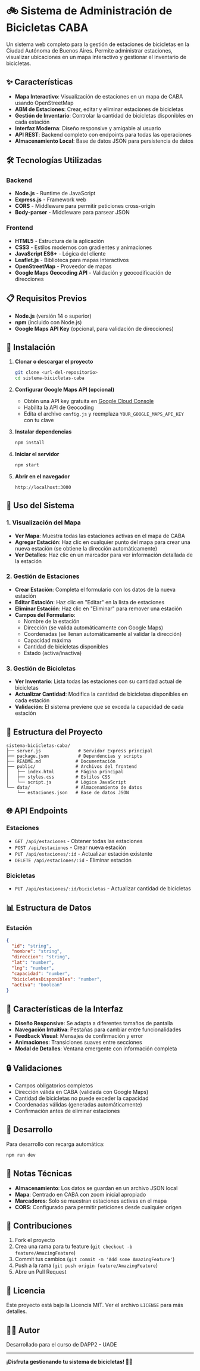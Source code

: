 # 🚲 Sistema de Administración de Bicicletas CABA

Un sistema web completo para la gestión de estaciones de bicicletas en la Ciudad Autónoma de Buenos Aires. Permite administrar estaciones, visualizar ubicaciones en un mapa interactivo y gestionar el inventario de bicicletas.

## ✨ Características

- **Mapa Interactivo**: Visualización de estaciones en un mapa de CABA usando OpenStreetMap
- **ABM de Estaciones**: Crear, editar y eliminar estaciones de bicicletas
- **Gestión de Inventario**: Controlar la cantidad de bicicletas disponibles en cada estación
- **Interfaz Moderna**: Diseño responsive y amigable al usuario
- **API REST**: Backend completo con endpoints para todas las operaciones
- **Almacenamiento Local**: Base de datos JSON para persistencia de datos

## 🛠️ Tecnologías Utilizadas

### Backend
- **Node.js** - Runtime de JavaScript
- **Express.js** - Framework web
- **CORS** - Middleware para permitir peticiones cross-origin
- **Body-parser** - Middleware para parsear JSON

### Frontend
- **HTML5** - Estructura de la aplicación
- **CSS3** - Estilos modernos con gradientes y animaciones
- **JavaScript ES6+** - Lógica del cliente
- **Leaflet.js** - Biblioteca para mapas interactivos
- **OpenStreetMap** - Proveedor de mapas
- **Google Maps Geocoding API** - Validación y geocodificación de direcciones

## 📋 Requisitos Previos

- **Node.js** (versión 14 o superior)
- **npm** (incluido con Node.js)
- **Google Maps API Key** (opcional, para validación de direcciones)

## 🚀 Instalación

1. **Clonar o descargar el proyecto**
   ```bash
   git clone <url-del-repositorio>
   cd sistema-bicicletas-caba
   ```

2. **Configurar Google Maps API (opcional)**
   - Obtén una API key gratuita en [Google Cloud Console](https://console.cloud.google.com/)
   - Habilita la API de Geocoding
   - Edita el archivo `config.js` y reemplaza `YOUR_GOOGLE_MAPS_API_KEY` con tu clave

3. **Instalar dependencias**
   ```bash
   npm install
   ```

4. **Iniciar el servidor**
   ```bash
   npm start
   ```

5. **Abrir en el navegador**
   ```
   http://localhost:3000
   ```

## 📖 Uso del Sistema

### 1. Visualización del Mapa
- **Ver Mapa**: Muestra todas las estaciones activas en el mapa de CABA
- **Agregar Estación**: Haz clic en cualquier punto del mapa para crear una nueva estación (se obtiene la dirección automáticamente)
- **Ver Detalles**: Haz clic en un marcador para ver información detallada de la estación

### 2. Gestión de Estaciones
- **Crear Estación**: Completa el formulario con los datos de la nueva estación
- **Editar Estación**: Haz clic en "Editar" en la lista de estaciones
- **Eliminar Estación**: Haz clic en "Eliminar" para remover una estación
- **Campos del Formulario**:
  - Nombre de la estación
  - Dirección (se valida automáticamente con Google Maps)
  - Coordenadas (se llenan automáticamente al validar la dirección)
  - Capacidad máxima
  - Cantidad de bicicletas disponibles
  - Estado (activa/inactiva)

### 3. Gestión de Bicicletas
- **Ver Inventario**: Lista todas las estaciones con su cantidad actual de bicicletas
- **Actualizar Cantidad**: Modifica la cantidad de bicicletas disponibles en cada estación
- **Validación**: El sistema previene que se exceda la capacidad de cada estación

## 🔧 Estructura del Proyecto

```
sistema-bicicletas-caba/
├── server.js              # Servidor Express principal
├── package.json           # Dependencias y scripts
├── README.md             # Documentación
├── public/               # Archivos del frontend
│   ├── index.html        # Página principal
│   ├── styles.css        # Estilos CSS
│   └── script.js         # Lógica JavaScript
└── data/                 # Almacenamiento de datos
    └── estaciones.json   # Base de datos JSON
```

## 🌐 API Endpoints

### Estaciones
- `GET /api/estaciones` - Obtener todas las estaciones
- `POST /api/estaciones` - Crear nueva estación
- `PUT /api/estaciones/:id` - Actualizar estación existente
- `DELETE /api/estaciones/:id` - Eliminar estación

### Bicicletas
- `PUT /api/estaciones/:id/bicicletas` - Actualizar cantidad de bicicletas

## 📊 Estructura de Datos

### Estación
```json
{
  "id": "string",
  "nombre": "string",
  "direccion": "string",
  "lat": "number",
  "lng": "number",
  "capacidad": "number",
  "bicicletasDisponibles": "number",
  "activa": "boolean"
}
```

## 🎨 Características de la Interfaz

- **Diseño Responsive**: Se adapta a diferentes tamaños de pantalla
- **Navegación Intuitiva**: Pestañas para cambiar entre funcionalidades
- **Feedback Visual**: Mensajes de confirmación y error
- **Animaciones**: Transiciones suaves entre secciones
- **Modal de Detalles**: Ventana emergente con información completa

## 🔒 Validaciones

- Campos obligatorios completos
- Dirección válida en CABA (validada con Google Maps)
- Cantidad de bicicletas no puede exceder la capacidad
- Coordenadas válidas (generadas automáticamente)
- Confirmación antes de eliminar estaciones

## 🚀 Desarrollo

Para desarrollo con recarga automática:
```bash
npm run dev
```

## 📝 Notas Técnicas

- **Almacenamiento**: Los datos se guardan en un archivo JSON local
- **Mapa**: Centrado en CABA con zoom inicial apropiado
- **Marcadores**: Solo se muestran estaciones activas en el mapa
- **CORS**: Configurado para permitir peticiones desde cualquier origen

## 🤝 Contribuciones

1. Fork el proyecto
2. Crea una rama para tu feature (`git checkout -b feature/AmazingFeature`)
3. Commit tus cambios (`git commit -m 'Add some AmazingFeature'`)
4. Push a la rama (`git push origin feature/AmazingFeature`)
5. Abre un Pull Request

## 📄 Licencia

Este proyecto está bajo la Licencia MIT. Ver el archivo `LICENSE` para más detalles.

## 👨‍💻 Autor

Desarrollado para el curso de DAPP2 - UADE

---

**¡Disfruta gestionando tu sistema de bicicletas! 🚴‍♂️** 